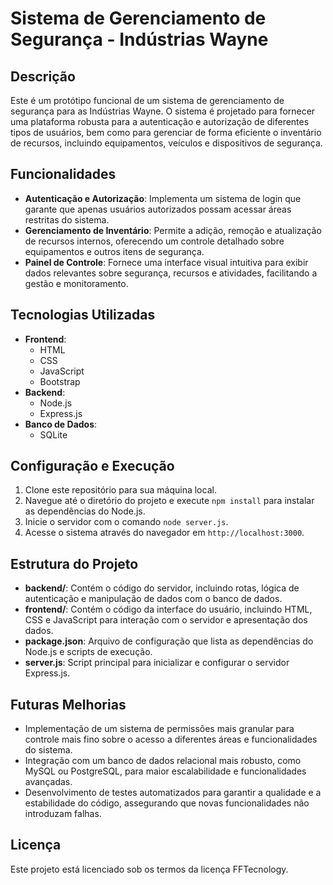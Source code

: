 # Sistema de Gerenciamento de Segurança - Indústrias Wayne

## Descrição
Este é um protótipo funcional de um sistema de gerenciamento de segurança para as Indústrias Wayne. O sistema é projetado para fornecer uma plataforma robusta para a autenticação e autorização de diferentes tipos de usuários, bem como para gerenciar de forma eficiente o inventário de recursos, incluindo equipamentos, veículos e dispositivos de segurança.

## Funcionalidades
- **Autenticação e Autorização**: Implementa um sistema de login que garante que apenas usuários autorizados possam acessar áreas restritas do sistema.
- **Gerenciamento de Inventário**: Permite a adição, remoção e atualização de recursos internos, oferecendo um controle detalhado sobre equipamentos e outros itens de segurança.
- **Painel de Controle**: Fornece uma interface visual intuitiva para exibir dados relevantes sobre segurança, recursos e atividades, facilitando a gestão e monitoramento.

## Tecnologias Utilizadas
- **Frontend**: 
  - HTML
  - CSS
  - JavaScript
  - Bootstrap
- **Backend**: 
  - Node.js
  - Express.js
- **Banco de Dados**: 
  - SQLite

## Configuração e Execução
1. Clone este repositório para sua máquina local.
2. Navegue até o diretório do projeto e execute `npm install` para instalar as dependências do Node.js.
3. Inicie o servidor com o comando `node server.js`.
4. Acesse o sistema através do navegador em `http://localhost:3000`.

## Estrutura do Projeto
- **backend/**: Contém o código do servidor, incluindo rotas, lógica de autenticação e manipulação de dados com o banco de dados.
- **frontend/**: Contém o código da interface do usuário, incluindo HTML, CSS e JavaScript para interação com o servidor e apresentação dos dados.
- **package.json**: Arquivo de configuração que lista as dependências do Node.js e scripts de execução.
- **server.js**: Script principal para inicializar e configurar o servidor Express.js.

## Futuras Melhorias
- Implementação de um sistema de permissões mais granular para controle mais fino sobre o acesso a diferentes áreas e funcionalidades do sistema.
- Integração com um banco de dados relacional mais robusto, como MySQL ou PostgreSQL, para maior escalabilidade e funcionalidades avançadas.
- Desenvolvimento de testes automatizados para garantir a qualidade e a estabilidade do código, assegurando que novas funcionalidades não introduzam falhas.

## Licença
Este projeto está licenciado sob os termos da licença FFTecnology.
